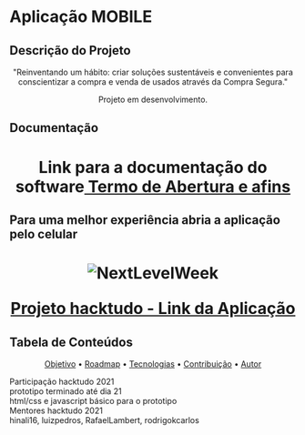 # Aplicação MOBILE

## Descrição do Projeto
<p align="center">"Reinventando um hábito: criar soluções sustentáveis e convenientes para conscientizar a compra e venda de usados através da Compra Segura."</p>
<p align="center">Projeto em desenvolvimento.</p>

## Documentação 
<h1 align="center">Link para a documentação do software<a href=https://docs.google.com/document/d/1UuIFQNJBjqRdxYMRhfT7-d0ee0QBWL231MT5Bbv1q0c/edit#> Termo de Abertura e afins</a></h1>

<div><h2>Para uma melhor experiência abria a aplicação pelo celular</h2></div>

<h1 align="center">
  <img alt="NextLevelWeek" title="#NextLevelWeek" src="https://media.discordapp.net/attachments/898652857820143617/899201213931880539/olx_perfil.jpg?width=380&height=676" />
  <p><a href="https://hackathon2021.vercel.app">Projeto hacktudo - Link da Aplicação</a></p>
</h1>

## Tabela de Conteúdos
<p align="center">
 <a href="#objetivo">Objetivo</a> •
 <a href="#roadmap">Roadmap</a> • 
 <a href="#tecnologias">Tecnologias</a> • 
 <a href="#contribuicao">Contribuição</a> • 
 <a href="#autor">Autor</a>
</p>

<div id="objetivo">Participação hacktudo 2021</div>
<div id="roadmap">prototipo terminado até dia 21</div>
<div id="tecnologias">html/css e javascript básico para o prototipo</div>
<div id="contribuicao">Mentores hacktudo 2021</div>
<div id="autor">hinali16, luizpedros, RafaelLambert, rodrigokcarlos</div>




